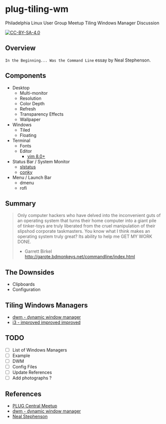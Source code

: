 plug-tiling-wm
===
Philadelphia Linux User Group Meetup Tiling Windows Manager Discussion

[![CC-BY-SA-4.0](https://licensebuttons.net/l/by-sa/4.0/88x31.png)](https://creativecommons.org/licenses/by-sa/4.0/legalcode)

## Overview
`In the Beginning... Was the Command Line` essay by Neal Stephenson.

## Components
* Desktop
  - Multi-monitor
  - Resolution
  - Color Depth
  - Refresh
  - Transparency Effects
  - Wallpaper
* Windows
  - Tiled
  - Floating
* Terminal
  - Fonts
  - Editor
    + [vim 8.0+](https://github.com/vim/vim)
* Status Bar / System Monitor
  - [slstatus](https://github.com/drkhsh/slstatus)
  - [conky](https://github.com/brndnmtthws/conky)
* Menu / Launch Bar
  - dmenu
  - rofi

## Summary
> Only computer hackers who have delved into the inconvenient guts of
> an operating system that turns their home computer into a giant pile
> of tinker-toys are truly liberated from the cruel manipulation of their
> slipshod corporate taskmasters. You know what I think makes an operating
> system truly great? Its ability to help me GET MY WORK DONE.
> - Garrett Birkel http://garote.bdmonkeys.net/commandline/index.html

## The Downsides
* Clipboards
* Configuration

## Tiling Windows Managers
* [dwm - dynamic window manager](https://dwm.suckless.org/)
* [i3 - improved improved improved]()

## TODO
- [ ] List of Windows Managers
- [ ] Example
- [ ] DWM
- [ ] Config Files
- [ ] Update References
- [ ] Add photographs ?

## References
* [PLUG Central Meetup](https://www.meetup.com/Philadelphia-Linux-User-Group-Meetup/events/244971579/)
* [dwm - dynamic window manager](https://dwm.suckless.org/)
* [Neal Stephenson](https://en.wikipedia.org/wiki/In_the_Beginning..._Was_the_Command_Line)
